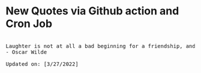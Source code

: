 # New Quotes via Github action and Cron Job

<pre>
<!-- #quote -->
Laughter is not at all a bad beginning for a friendship, and it is far the best ending for one.
- Oscar Wilde

Updated on: [3/27/2022]
<!-- #quoteEnd -->
</pre>
